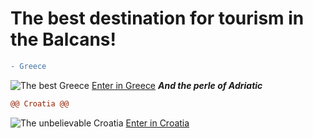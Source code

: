 # The best destination for tourism in the Balcans!
``` diff
- Greece
```
![The best Greece](https://tappwater.co/en/wp-content/uploads/sites/13/elementor/thumbs/tap-water-in-greece-water-filter-oyxu1tkcig58hob5nxa5r5kehnmosc8t8lm8ol3j48.jpg)
[Enter in Greece](https://www.greece.com/)
***And the perle of Adriatic***
``` diff
@@ Croatia @@
```
![The unbelievable Croatia](https://croatia-wave.com/wp-content/uploads/2020/04/croatia-facts.jpg)
[Enter in Croatia](http://croatia.com/)



